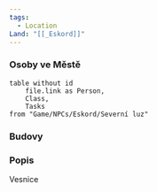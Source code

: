 ```yaml
---
tags:
  - Location
Land: "[[_Eskord]]"
---
```

### Osoby ve Městě
```dataview
table without id
	file.link as Person,
	Class,
	Tasks
from "Game/NPCs/Eskord/Severní luz"
```

### Budovy


### Popis
Vesnice